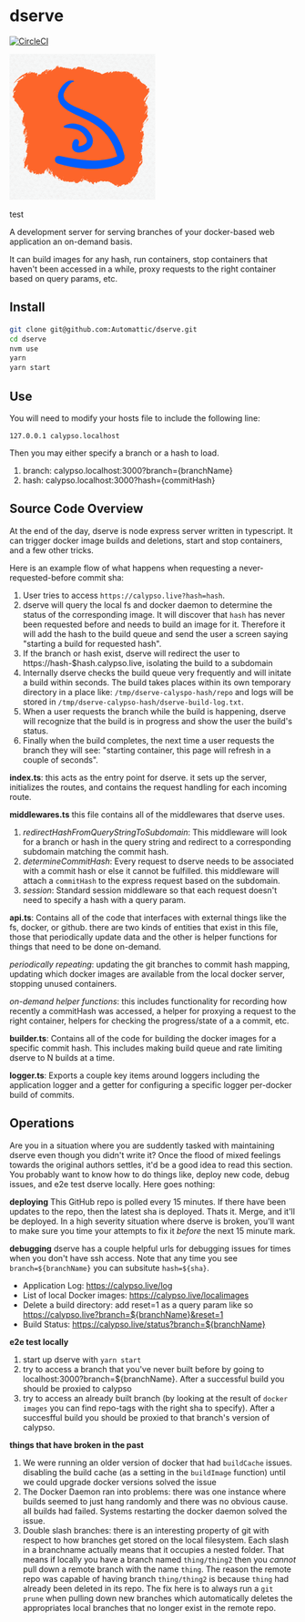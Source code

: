 # dserve

[![CircleCI](https://circleci.com/gh/Automattic/dserve/tree/master.svg?style=svg&circle-token=061a56710d3d75a9251ff74141b1c758a0790461)](https://circleci.com/gh/Automattic/dserve/tree/master)

<img src="https://raw.githubusercontent.com/Automattic/dserve/f699948673de4600a181484f5ab96a4a153eb552/logo.png" width=256 />

test

A development server for serving branches of your docker-based web application an on-demand basis.

It can build images for any hash, run containers, stop containers that haven't been accessed in a
while, proxy requests to the right container based on query params, etc.

## Install

```bash
git clone git@github.com:Automattic/dserve.git
cd dserve
nvm use
yarn
yarn start
```

## Use

You will need to modify your hosts file to include the following line:

```
127.0.0.1 calypso.localhost
```

Then you may either specify a branch or a hash to load.

1. branch: calypso.localhost:3000?branch={branchName}
2. hash: calypso.localhost:3000?hash={commitHash}

## Source Code Overview

At the end of the day, dserve is node express server written in typescript. It can trigger docker image
builds and deletions, start and stop containers, and a few other tricks.

Here is an example flow of what happens when requesting a never-requested-before commit sha:
1. User tries to access `https://calypso.live?hash=hash`.
2. dserve will query the local fs and docker daemon to determine the status of the corresponding image. It will discover that `hash` has never been requested before and needs to build an image for it. Therefore it will add the hash to the build queue and send the user a screen saying "starting a build for requested hash".
3. If the branch or hash exist, dserve will redirect the user to https://hash-$hash.calypso.live, isolating the build to a subdomain
3. Internally dserve checks the build queue very frequently and will initate a build within seconds. The build takes places within its own temporary directory in a place like: `/tmp/dserve-calyspo-hash/repo` and logs will be stored in `/tmp/dserve-calypso-hash/dserve-build-log.txt`.
4. When a user requests the branch while the build is happening, dserve will recognize that the build is in progress and show the user the build's status.
5. Finally when the build completes, the next time a user requests the branch they will see: "starting container, this page will refresh in a couple of seconds".


**index.ts**: this acts as the entry point for dserve.  it sets up the server, initializes the routes, and contains the request handling for each incoming route.

**middlewares.ts** this file contains all of the middlewares that dserve uses.

  1. _redirectHashFromQueryStringToSubdomain_: This middleware will look for a branch or hash in the query string and redirect to a corresponding subdomain matching the commit hash.
  2. _determineCommitHash_: Every request to dserve needs to be associated with a commit hash or else it cannot be fulfilled.  this middleware will attach a `commitHash` to the express request based on the subdomain.
  3. _session_: Standard session middleware so that each request doesn't need to specify a hash with a query param.

**api.ts**: Contains all of the code that interfaces with external things like the fs, docker, or github.  there are two kinds of entities that exist in this file, those that periodically update data and the other is helper functions for things that need to be done on-demand.

_periodically repeating_: updating the git branches to commit hash mapping, updating which docker images are available from the local docker server, stopping unused containers.

_on-demand helper functions_: this includes functionality for recording how recently a commitHash was accessed, a helper for proxying a request to the right container, helpers for checking the progress/state of a a commit, etc.

**builder.ts**: Contains all of the code for building the docker images for a specific commit hash.  This includes making build queue and rate limiting dserve to N builds at a time.

**logger.ts**: Exports a couple key items around loggers including the application logger and a getter for configuring a specific logger per-docker build of commits.

## Operations

Are you in a situation where you are suddently tasked with maintaining dserve even though you didn't write it?
Once the flood of mixed feelings towards the original authors settles, it'd be a good idea to read this section.
You probably want to know how to do things like, deploy new code, debug issues, and e2e test dserve locally.
Here goes nothing:

**deploying**
This GitHub repo is polled every 15 minutes. If there have been updates to the repo, then the latest sha is deployed.
Thats it.  Merge, and it'll be deployed. In a high severity situation where dserve is broken, you'll want to make sure you time your attempts to fix it _before_ the next 15 minute mark.

**debugging**
dserve has a couple helpful urls for debugging issues for times when you don't have ssh access.
Note that any time you see `branch=${branchName}` you can subsitute `hash=${sha}`.

- Application Log: https://calypso.live/log
- List of local Docker images: https://calypso.live/localimages
- Delete a build directory: add reset=1 as a query param like so https://calypso.live?branch=${branchName}&reset=1
- Build Status: https://calypso.live/status?branch=${branchName}

**e2e test locally**
1. start up dserve with `yarn start`
2. try to access a branch that you've never built before by going to localhost:3000?branch=${branchName}. After a successful build you should be proxied to calypso
3. try to access an already built branch (by looking at the result of `docker images` you can find repo-tags with the right sha to specify). After a succesfful build you should be proxied to that branch's version of calypso.


**things that have broken in the past**
1. We were running an older version of docker that had `buildCache` issues. disabling the build cache (as a setting in the `buildImage` function) until we could upgrade docker versions solved the issue
2. The Docker Daemon ran into problems: there was one instance where builds seemed to just hang randomly and there was no obvious cause. all builds had failed.  Systems restarting the docker daemon solved the issue.
3. Double slash branches: there is an interesting property of git with respect to how branches get stored on the local filesystem.  Each slash in a branchname actually means that it occupies a nested folder. That means if locally you have a branch named `thing/thing2` then you _cannot_ pull down a remote branch with the name `thing`. The reason the remote repo was capable of having branch `thing/thing2` is because `thing` had already been deleted in its repo. The fix here is to always run a `git prune` when pulling down new branches which automatically deletes the appropriates local branches that no longer exist in the remote repo.
